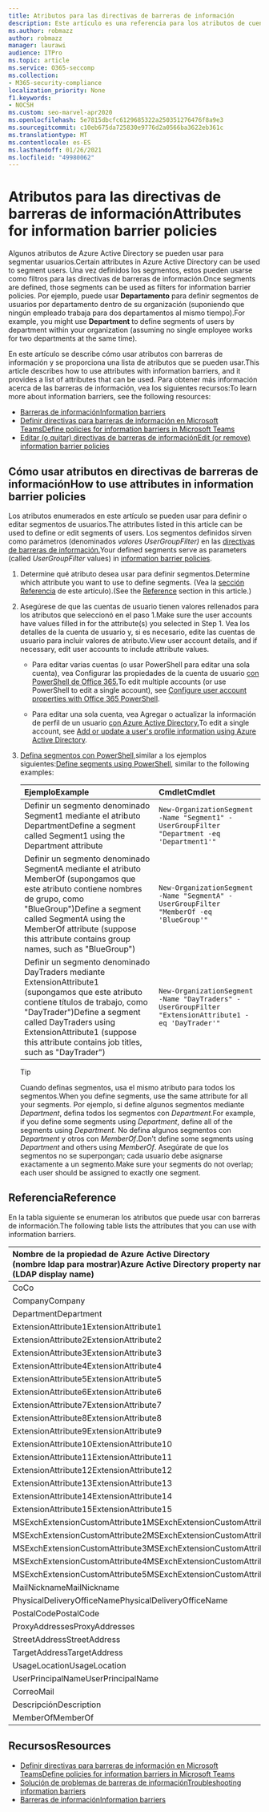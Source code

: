 ```yaml
---
title: Atributos para las directivas de barreras de información
description: Este artículo es una referencia para los atributos de cuenta de usuario de Azure Active Directory que puede usar para definir segmentos de barreras de información.
ms.author: robmazz
author: robmazz
manager: laurawi
audience: ITPro
ms.topic: article
ms.service: O365-seccomp
ms.collection:
- M365-security-compliance
localization_priority: None
f1.keywords:
- NOCSH
ms.custom: seo-marvel-apr2020
ms.openlocfilehash: 5e7815dbcfc6129685322a250351276476f8a9e3
ms.sourcegitcommit: c10eb675da725830e9776d2a0566ba3622eb361c
ms.translationtype: MT
ms.contentlocale: es-ES
ms.lasthandoff: 01/26/2021
ms.locfileid: "49980062"
---
```

# <a name="attributes-for-information-barrier-policies"></a><span data-ttu-id="9f722-103">Atributos para las directivas de barreras de información</span><span class="sxs-lookup"><span data-stu-id="9f722-103">Attributes for information barrier policies</span></span>

<span data-ttu-id="9f722-104">Algunos atributos de Azure Active Directory se pueden usar para segmentar usuarios.</span><span class="sxs-lookup"><span data-stu-id="9f722-104">Certain attributes in Azure Active Directory can be used to segment users.</span></span> <span data-ttu-id="9f722-105">Una vez definidos los segmentos, estos pueden usarse como filtros para las directivas de barreras de información.</span><span class="sxs-lookup"><span data-stu-id="9f722-105">Once segments are defined, those segments can be used as filters for information barrier policies.</span></span> <span data-ttu-id="9f722-106">Por ejemplo, puede usar **Departamento** para definir segmentos de usuarios por departamento dentro de su organización (suponiendo que ningún empleado trabaja para dos departamentos al mismo tiempo).</span><span class="sxs-lookup"><span data-stu-id="9f722-106">For example, you might use **Department** to define segments of users by department within your organization (assuming no single employee works for two departments at the same time).</span></span>

<span data-ttu-id="9f722-107">En este artículo se describe cómo usar atributos con barreras de información y se proporciona una lista de atributos que se pueden usar.</span><span class="sxs-lookup"><span data-stu-id="9f722-107">This article describes how to use attributes with information barriers, and it provides a list of attributes that can be used.</span></span> <span data-ttu-id="9f722-108">Para obtener más información acerca de las barreras de información, vea los siguientes recursos:</span><span class="sxs-lookup"><span data-stu-id="9f722-108">To learn more about information barriers, see the following resources:</span></span>

- [<span data-ttu-id="9f722-109">Barreras de información</span><span class="sxs-lookup"><span data-stu-id="9f722-109">Information barriers</span></span>](information-barriers.md)
- [<span data-ttu-id="9f722-110">Definir directivas para barreras de información en Microsoft Teams</span><span class="sxs-lookup"><span data-stu-id="9f722-110">Define policies for information barriers in Microsoft Teams</span></span>](information-barriers-policies.md)
- [<span data-ttu-id="9f722-111">Editar (o quitar) directivas de barreras de información</span><span class="sxs-lookup"><span data-stu-id="9f722-111">Edit (or remove) information barrier policies</span></span>](information-barriers-edit-segments-policies.md)

## <a name="how-to-use-attributes-in-information-barrier-policies"></a><span data-ttu-id="9f722-112">Cómo usar atributos en directivas de barreras de información</span><span class="sxs-lookup"><span data-stu-id="9f722-112">How to use attributes in information barrier policies</span></span>

<span data-ttu-id="9f722-113">Los atributos enumerados en este artículo se pueden usar para definir o editar segmentos de usuarios.</span><span class="sxs-lookup"><span data-stu-id="9f722-113">The attributes listed in this article can be used to define or edit segments of users.</span></span> <span data-ttu-id="9f722-114">Los segmentos definidos sirven como parámetros (denominados *valores UserGroupFilter)* en las [directivas de barreras de información.](information-barriers-policies.md)</span><span class="sxs-lookup"><span data-stu-id="9f722-114">Your defined segments serve as parameters (called *UserGroupFilter* values) in [information barrier policies](information-barriers-policies.md).</span></span>

1. <span data-ttu-id="9f722-115">Determine qué atributo desea usar para definir segmentos.</span><span class="sxs-lookup"><span data-stu-id="9f722-115">Determine which attribute you want to use to define segments.</span></span> <span data-ttu-id="9f722-116">(Vea la [sección Referencia](#reference) de este artículo).</span><span class="sxs-lookup"><span data-stu-id="9f722-116">(See the [Reference](#reference) section in this article.)</span></span>

2. <span data-ttu-id="9f722-117">Asegúrese de que las cuentas de usuario tienen valores rellenados para los atributos que seleccionó en el paso 1.</span><span class="sxs-lookup"><span data-stu-id="9f722-117">Make sure the user accounts have values filled in for the attribute(s) you selected in Step 1.</span></span> <span data-ttu-id="9f722-118">Vea los detalles de la cuenta de usuario y, si es necesario, edite las cuentas de usuario para incluir valores de atributo.</span><span class="sxs-lookup"><span data-stu-id="9f722-118">View user account details, and if necessary, edit user accounts to include attribute values.</span></span> 

    - <span data-ttu-id="9f722-119">Para editar varias cuentas (o usar PowerShell para editar una sola cuenta), vea Configurar las propiedades de la cuenta de usuario [con PowerShell de Office 365.](https://docs.microsoft.com/microsoft-365/enterprise/configure-user-account-properties-with-microsoft-365-powershell)</span><span class="sxs-lookup"><span data-stu-id="9f722-119">To edit multiple accounts (or use PowerShell to edit a single account), see [Configure user account properties with Office 365 PowerShell](https://docs.microsoft.com/microsoft-365/enterprise/configure-user-account-properties-with-microsoft-365-powershell).</span></span>

    - <span data-ttu-id="9f722-120">Para editar una sola cuenta, vea Agregar o actualizar la información de perfil de un usuario [con Azure Active Directory.](https://docs.microsoft.com/azure/active-directory/fundamentals/active-directory-users-profile-azure-portal)</span><span class="sxs-lookup"><span data-stu-id="9f722-120">To edit a single account, see [Add or update a user's profile information using Azure Active Directory](https://docs.microsoft.com/azure/active-directory/fundamentals/active-directory-users-profile-azure-portal).</span></span>

3. <span data-ttu-id="9f722-121">[Defina segmentos con PowerShell,](information-barriers-policies.md#define-segments-using-powershell)similar a los ejemplos siguientes:</span><span class="sxs-lookup"><span data-stu-id="9f722-121">[Define segments using PowerShell](information-barriers-policies.md#define-segments-using-powershell), similar to the following examples:</span></span>

    |<span data-ttu-id="9f722-122">**Ejemplo**</span><span class="sxs-lookup"><span data-stu-id="9f722-122">**Example**</span></span>|<span data-ttu-id="9f722-123">**Cmdlet**</span><span class="sxs-lookup"><span data-stu-id="9f722-123">**Cmdlet**</span></span>|
    |:----------|:---------|
    | <span data-ttu-id="9f722-124">Definir un segmento denominado Segment1 mediante el atributo Department</span><span class="sxs-lookup"><span data-stu-id="9f722-124">Define a segment called Segment1 using the Department attribute</span></span> | `New-OrganizationSegment -Name "Segment1" -UserGroupFilter "Department -eq 'Department1'"` |
    | <span data-ttu-id="9f722-125">Definir un segmento denominado SegmentA mediante el atributo MemberOf (supongamos que este atributo contiene nombres de grupo, como "BlueGroup")</span><span class="sxs-lookup"><span data-stu-id="9f722-125">Define a segment called SegmentA using the MemberOf attribute (suppose this attribute contains group names, such as "BlueGroup")</span></span> | `New-OrganizationSegment -Name "SegmentA" -UserGroupFilter "MemberOf -eq 'BlueGroup'"` |
    | <span data-ttu-id="9f722-126">Definir un segmento denominado DayTraders mediante ExtensionAttribute1 (supongamos que este atributo contiene títulos de trabajo, como "DayTrader")</span><span class="sxs-lookup"><span data-stu-id="9f722-126">Define a segment called DayTraders using ExtensionAttribute1 (suppose this attribute contains job titles, such as "DayTrader")</span></span> | `New-OrganizationSegment -Name "DayTraders" -UserGroupFilter "ExtensionAttribute1 -eq 'DayTrader'"` |

    > [!TIP]
    > <span data-ttu-id="9f722-127">Cuando definas segmentos, usa el mismo atributo para todos los segmentos.</span><span class="sxs-lookup"><span data-stu-id="9f722-127">When you define segments, use the same attribute for all your segments.</span></span> <span data-ttu-id="9f722-128">Por ejemplo, si define algunos segmentos mediante *Department*, defina todos los segmentos con *Department*.</span><span class="sxs-lookup"><span data-stu-id="9f722-128">For example, if you define some segments using *Department*, define all of the segments using *Department*.</span></span> <span data-ttu-id="9f722-129">No defina algunos segmentos con *Department* y otros con *MemberOf*.</span><span class="sxs-lookup"><span data-stu-id="9f722-129">Don't define some segments using *Department* and others using *MemberOf*.</span></span> <span data-ttu-id="9f722-130">Asegúrate de que los segmentos no se superpongan; cada usuario debe asignarse exactamente a un segmento.</span><span class="sxs-lookup"><span data-stu-id="9f722-130">Make sure your segments do not overlap; each user should be assigned to exactly one segment.</span></span>

## <a name="reference"></a><span data-ttu-id="9f722-131">Referencia</span><span class="sxs-lookup"><span data-stu-id="9f722-131">Reference</span></span>

<span data-ttu-id="9f722-132">En la tabla siguiente se enumeran los atributos que puede usar con barreras de información.</span><span class="sxs-lookup"><span data-stu-id="9f722-132">The following table lists the attributes that you can use with information barriers.</span></span>

|<span data-ttu-id="9f722-133">**Nombre de la propiedad de Azure Active Directory <br/> (nombre ldap para mostrar)**</span><span class="sxs-lookup"><span data-stu-id="9f722-133">**Azure Active Directory property name<br/>(LDAP display name)**</span></span>|<span data-ttu-id="9f722-134">**Nombre de la propiedad de Exchange**</span><span class="sxs-lookup"><span data-stu-id="9f722-134">**Exchange property name**</span></span>|
|:---------------------------------------------------------------|:-------------------------|
| <span data-ttu-id="9f722-135">Co</span><span class="sxs-lookup"><span data-stu-id="9f722-135">Co</span></span> | <span data-ttu-id="9f722-136">Co</span><span class="sxs-lookup"><span data-stu-id="9f722-136">Co</span></span> |
| <span data-ttu-id="9f722-137">Company</span><span class="sxs-lookup"><span data-stu-id="9f722-137">Company</span></span> | <span data-ttu-id="9f722-138">Company</span><span class="sxs-lookup"><span data-stu-id="9f722-138">Company</span></span> |
| <span data-ttu-id="9f722-139">Department</span><span class="sxs-lookup"><span data-stu-id="9f722-139">Department</span></span> | <span data-ttu-id="9f722-140">Department</span><span class="sxs-lookup"><span data-stu-id="9f722-140">Department</span></span> |
| <span data-ttu-id="9f722-141">ExtensionAttribute1</span><span class="sxs-lookup"><span data-stu-id="9f722-141">ExtensionAttribute1</span></span> | <span data-ttu-id="9f722-142">CustomAttribute1</span><span class="sxs-lookup"><span data-stu-id="9f722-142">CustomAttribute1</span></span> |
| <span data-ttu-id="9f722-143">ExtensionAttribute2</span><span class="sxs-lookup"><span data-stu-id="9f722-143">ExtensionAttribute2</span></span> | <span data-ttu-id="9f722-144">CustomAttribute2</span><span class="sxs-lookup"><span data-stu-id="9f722-144">CustomAttribute2</span></span> |
| <span data-ttu-id="9f722-145">ExtensionAttribute3</span><span class="sxs-lookup"><span data-stu-id="9f722-145">ExtensionAttribute3</span></span> | <span data-ttu-id="9f722-146">CustomAttribute3</span><span class="sxs-lookup"><span data-stu-id="9f722-146">CustomAttribute3</span></span> |
| <span data-ttu-id="9f722-147">ExtensionAttribute4</span><span class="sxs-lookup"><span data-stu-id="9f722-147">ExtensionAttribute4</span></span> | <span data-ttu-id="9f722-148">CustomAttribute4</span><span class="sxs-lookup"><span data-stu-id="9f722-148">CustomAttribute4</span></span> |
| <span data-ttu-id="9f722-149">ExtensionAttribute5</span><span class="sxs-lookup"><span data-stu-id="9f722-149">ExtensionAttribute5</span></span> | <span data-ttu-id="9f722-150">CustomAttribute5</span><span class="sxs-lookup"><span data-stu-id="9f722-150">CustomAttribute5</span></span> |
| <span data-ttu-id="9f722-151">ExtensionAttribute6</span><span class="sxs-lookup"><span data-stu-id="9f722-151">ExtensionAttribute6</span></span> | <span data-ttu-id="9f722-152">CustomAttribute6</span><span class="sxs-lookup"><span data-stu-id="9f722-152">CustomAttribute6</span></span> |
| <span data-ttu-id="9f722-153">ExtensionAttribute7</span><span class="sxs-lookup"><span data-stu-id="9f722-153">ExtensionAttribute7</span></span> | <span data-ttu-id="9f722-154">CustomAttribute7</span><span class="sxs-lookup"><span data-stu-id="9f722-154">CustomAttribute7</span></span> |
| <span data-ttu-id="9f722-155">ExtensionAttribute8</span><span class="sxs-lookup"><span data-stu-id="9f722-155">ExtensionAttribute8</span></span> | <span data-ttu-id="9f722-156">CustomAttribute8</span><span class="sxs-lookup"><span data-stu-id="9f722-156">CustomAttribute8</span></span> |
| <span data-ttu-id="9f722-157">ExtensionAttribute9</span><span class="sxs-lookup"><span data-stu-id="9f722-157">ExtensionAttribute9</span></span> | <span data-ttu-id="9f722-158">CustomAttribute9</span><span class="sxs-lookup"><span data-stu-id="9f722-158">CustomAttribute9</span></span> |
| <span data-ttu-id="9f722-159">ExtensionAttribute10</span><span class="sxs-lookup"><span data-stu-id="9f722-159">ExtensionAttribute10</span></span> | <span data-ttu-id="9f722-160">CustomAttribute10</span><span class="sxs-lookup"><span data-stu-id="9f722-160">CustomAttribute10</span></span> |
| <span data-ttu-id="9f722-161">ExtensionAttribute11</span><span class="sxs-lookup"><span data-stu-id="9f722-161">ExtensionAttribute11</span></span> | <span data-ttu-id="9f722-162">CustomAttribute11</span><span class="sxs-lookup"><span data-stu-id="9f722-162">CustomAttribute11</span></span> |
| <span data-ttu-id="9f722-163">ExtensionAttribute12</span><span class="sxs-lookup"><span data-stu-id="9f722-163">ExtensionAttribute12</span></span> | <span data-ttu-id="9f722-164">CustomAttribute12</span><span class="sxs-lookup"><span data-stu-id="9f722-164">CustomAttribute12</span></span> |
| <span data-ttu-id="9f722-165">ExtensionAttribute13</span><span class="sxs-lookup"><span data-stu-id="9f722-165">ExtensionAttribute13</span></span> | <span data-ttu-id="9f722-166">CustomAttribute13</span><span class="sxs-lookup"><span data-stu-id="9f722-166">CustomAttribute13</span></span> |
| <span data-ttu-id="9f722-167">ExtensionAttribute14</span><span class="sxs-lookup"><span data-stu-id="9f722-167">ExtensionAttribute14</span></span> | <span data-ttu-id="9f722-168">CustomAttribute14</span><span class="sxs-lookup"><span data-stu-id="9f722-168">CustomAttribute14</span></span> |
| <span data-ttu-id="9f722-169">ExtensionAttribute15</span><span class="sxs-lookup"><span data-stu-id="9f722-169">ExtensionAttribute15</span></span> | <span data-ttu-id="9f722-170">CustomAttribute15</span><span class="sxs-lookup"><span data-stu-id="9f722-170">CustomAttribute15</span></span> |
| <span data-ttu-id="9f722-171">MSExchExtensionCustomAttribute1</span><span class="sxs-lookup"><span data-stu-id="9f722-171">MSExchExtensionCustomAttribute1</span></span> | <span data-ttu-id="9f722-172">ExtensionCustomAttribute1</span><span class="sxs-lookup"><span data-stu-id="9f722-172">ExtensionCustomAttribute1</span></span> |
| <span data-ttu-id="9f722-173">MSExchExtensionCustomAttribute2</span><span class="sxs-lookup"><span data-stu-id="9f722-173">MSExchExtensionCustomAttribute2</span></span> | <span data-ttu-id="9f722-174">ExtensionCustomAttribute2</span><span class="sxs-lookup"><span data-stu-id="9f722-174">ExtensionCustomAttribute2</span></span> |
| <span data-ttu-id="9f722-175">MSExchExtensionCustomAttribute3</span><span class="sxs-lookup"><span data-stu-id="9f722-175">MSExchExtensionCustomAttribute3</span></span> | <span data-ttu-id="9f722-176">ExtensionCustomAttribute3</span><span class="sxs-lookup"><span data-stu-id="9f722-176">ExtensionCustomAttribute3</span></span> |
| <span data-ttu-id="9f722-177">MSExchExtensionCustomAttribute4</span><span class="sxs-lookup"><span data-stu-id="9f722-177">MSExchExtensionCustomAttribute4</span></span> | <span data-ttu-id="9f722-178">ExtensionCustomAttribute4</span><span class="sxs-lookup"><span data-stu-id="9f722-178">ExtensionCustomAttribute4</span></span> |
| <span data-ttu-id="9f722-179">MSExchExtensionCustomAttribute5</span><span class="sxs-lookup"><span data-stu-id="9f722-179">MSExchExtensionCustomAttribute5</span></span> | <span data-ttu-id="9f722-180">ExtensionCustomAttribute5</span><span class="sxs-lookup"><span data-stu-id="9f722-180">ExtensionCustomAttribute5</span></span> |
| <span data-ttu-id="9f722-181">MailNickname</span><span class="sxs-lookup"><span data-stu-id="9f722-181">MailNickname</span></span> | <span data-ttu-id="9f722-182">Alias</span><span class="sxs-lookup"><span data-stu-id="9f722-182">Alias</span></span> |
| <span data-ttu-id="9f722-183">PhysicalDeliveryOfficeName</span><span class="sxs-lookup"><span data-stu-id="9f722-183">PhysicalDeliveryOfficeName</span></span> | <span data-ttu-id="9f722-184">Office</span><span class="sxs-lookup"><span data-stu-id="9f722-184">Office</span></span> |
| <span data-ttu-id="9f722-185">PostalCode</span><span class="sxs-lookup"><span data-stu-id="9f722-185">PostalCode</span></span> | <span data-ttu-id="9f722-186">PostalCode</span><span class="sxs-lookup"><span data-stu-id="9f722-186">PostalCode</span></span> |
| <span data-ttu-id="9f722-187">ProxyAddresses</span><span class="sxs-lookup"><span data-stu-id="9f722-187">ProxyAddresses</span></span> | <span data-ttu-id="9f722-188">EmailAddresses</span><span class="sxs-lookup"><span data-stu-id="9f722-188">EmailAddresses</span></span> |
| <span data-ttu-id="9f722-189">StreetAddress</span><span class="sxs-lookup"><span data-stu-id="9f722-189">StreetAddress</span></span> | <span data-ttu-id="9f722-190">StreetAddress</span><span class="sxs-lookup"><span data-stu-id="9f722-190">StreetAddress</span></span> |
| <span data-ttu-id="9f722-191">TargetAddress</span><span class="sxs-lookup"><span data-stu-id="9f722-191">TargetAddress</span></span> | <span data-ttu-id="9f722-192">ExternalEmailAddress</span><span class="sxs-lookup"><span data-stu-id="9f722-192">ExternalEmailAddress</span></span> |
| <span data-ttu-id="9f722-193">UsageLocation</span><span class="sxs-lookup"><span data-stu-id="9f722-193">UsageLocation</span></span> | <span data-ttu-id="9f722-194">UsageLocation</span><span class="sxs-lookup"><span data-stu-id="9f722-194">UsageLocation</span></span> |
| <span data-ttu-id="9f722-195">UserPrincipalName</span><span class="sxs-lookup"><span data-stu-id="9f722-195">UserPrincipalName</span></span> | <span data-ttu-id="9f722-196">UserPrincipalName</span><span class="sxs-lookup"><span data-stu-id="9f722-196">UserPrincipalName</span></span> |
| <span data-ttu-id="9f722-197">Correo</span><span class="sxs-lookup"><span data-stu-id="9f722-197">Mail</span></span> | <span data-ttu-id="9f722-198">WindowsEmailAddress</span><span class="sxs-lookup"><span data-stu-id="9f722-198">WindowsEmailAddress</span></span> |
| <span data-ttu-id="9f722-199">Descripción</span><span class="sxs-lookup"><span data-stu-id="9f722-199">Description</span></span> | <span data-ttu-id="9f722-200">Descripción</span><span class="sxs-lookup"><span data-stu-id="9f722-200">Description</span></span> |
| <span data-ttu-id="9f722-201">MemberOf</span><span class="sxs-lookup"><span data-stu-id="9f722-201">MemberOf</span></span> | <span data-ttu-id="9f722-202">MemberOfGroup</span><span class="sxs-lookup"><span data-stu-id="9f722-202">MemberOfGroup</span></span> |

## <a name="resources"></a><span data-ttu-id="9f722-203">Recursos</span><span class="sxs-lookup"><span data-stu-id="9f722-203">Resources</span></span>

- [<span data-ttu-id="9f722-204">Definir directivas para barreras de información en Microsoft Teams</span><span class="sxs-lookup"><span data-stu-id="9f722-204">Define policies for information barriers in Microsoft Teams</span></span>](information-barriers-policies.md)
- [<span data-ttu-id="9f722-205">Solución de problemas de barreras de información</span><span class="sxs-lookup"><span data-stu-id="9f722-205">Troubleshooting information barriers</span></span>](information-barriers-troubleshooting.md)
- [<span data-ttu-id="9f722-206">Barreras de información</span><span class="sxs-lookup"><span data-stu-id="9f722-206">Information barriers</span></span>](information-barriers.md)
